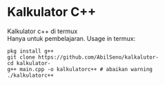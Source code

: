 # Kalkulator C++
Kalkulator c++ di termux\
Hanya untuk pembelajaran.
Usage in termux:
```
pkg install g++
git clone https://github.com/AbilSeno/kalkalutor-
cd kalkulator-
g++ main.cpp -o kalkulatorc++ # abaikan warning 
./kalkulatorc++
```
